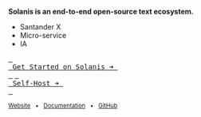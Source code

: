 **Solanis is an end-to-end open-source text ecosystem.**

- Santander X
- Micro-service
- IA

[<kbd> <br> Get Started on Solanis ➜ <br> </kbd>](https://solanis.com) [<kbd> <br> Self-Host ➜ <br> </kbd>](https://docs.solanis.com/documentation/getting-started)

<sub>[Website](https://solanis.com) &nbsp; • &nbsp; [Documentation](https://docs.solanis.com) &nbsp; • &nbsp; [GitHub](https://github.com/solanisdev)</sub>
